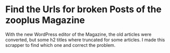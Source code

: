 # Find the Urls for broken Posts of the zooplus Magazine

With the new WordPress editor of the Magazine, the old articles were converted, but some h2 titles where truncated for some articles. I made this scrapper to find which one and correct the problem. 
